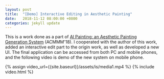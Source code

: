 ```yaml
---
layout: post
title:  "[Demo] Interactive Editing in Aesthetic Painting"
date:   2018-11-12 08:00:00 +0800
categories: jekyll update
---
```


This is a work done as a part of [AI Painting: an Aesthetic Painting Generation System]({{site.baseurl}}/assets/is/aipainting.pdf) (ACMMM'18). I cooperated with the author of this work, added an interactive edit part to the origin work, as well as developed a new UI. The final application can be accessed from both PC and mobile phones, and the following video is demo of the new system on mobile phone.

{% assign video_url={{site.baseurl}}/assets/is/media1.mp4 %}
{% include video.html %}